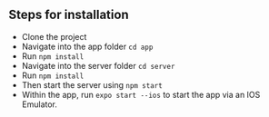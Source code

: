 ## Steps for installation

- Clone the project
- Navigate into the app folder `cd app`
- Run `npm install`
- Navigate into the server folder `cd server`
- Run `npm install`
- Then start the server using `npm start`
- Within the app, run `expo start --ios` to start the app via an IOS Emulator.
